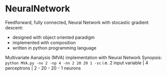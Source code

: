 # NeuralNetwork

Feedforward, fully connected, Neural Network with stocastic gradient descent:
- designed with object oriented paradigm
- implemented with composition
- written in python programming language

Multivariate Aanalysis (MVA) implementation with Neural Network
Synopsis: `python MVA.py -nv 2 -np 4 -nn 2 20 20 1 -sc`
          i.e. 2 input variable | 4 perceptrons | 2 - 20 - 20 - 1 neurons
